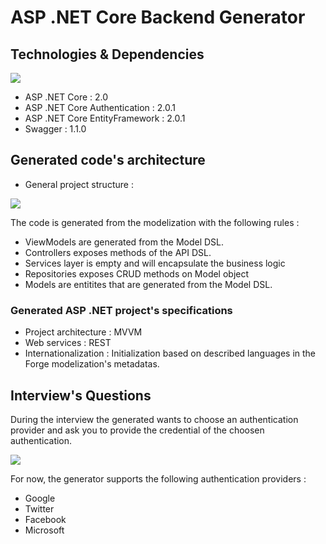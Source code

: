 # ASP .NET Core Backend Generator

## Technologies & Dependencies

<img src="https://github.com/Mobioos/ASP.NET-Core-MVC/wiki/imgs/dependencies.PNG"/>

- ASP .NET Core : 2.0
- ASP .NET Core Authentication : 2.0.1
- ASP .NET Core EntityFramework : 2.0.1
- Swagger : 1.1.0

## Generated code's architecture

- General project structure :

<img src="https://github.com/Mobioos/ASP.NET-Core-MVC/wiki/imgs/project_structure.PNG"/>

The code is generated from the modelization with the following rules :
- ViewModels are generated from the Model DSL.
- Controllers exposes methods of the API DSL.
- Services layer is empty and will encapsulate the business logic
- Repositories exposes CRUD methods on Model object
- Models are entitites that are generated from the Model DSL.

### Generated ASP .NET project's specifications
- Project architecture : MVVM
- Web services : REST
- Internationalization : Initialization based on described languages in the Forge modelization's metadatas.

## Interview's Questions

During the interview the generated wants to choose an authentication provider and ask you to provide the credential of the choosen authentication.

<img src="https://github.com/Mobioos/ASP.NET-Core-MVC/wiki/imgs/authentication_mode.PNG"/>

For now, the generator supports the following authentication providers :
- Google
- Twitter
- Facebook
- Microsoft